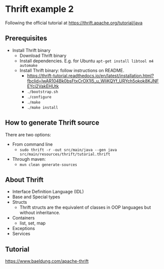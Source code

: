 # Thrift example 2
Following the official tutorial at https://thrift.apache.org/tutorial/java


## Prerequisites
* Install Thrift binary
    - Download Thrift binary
    - Install dependencies. E.g. for Ubuntu `apt-get install libtool m4 automake`
    - Install Thrift binary: follow instructions on README.
        - https://thrift-tutorial.readthedocs.io/en/latest/installation.html?fbclid=IwAR104Bk0bsFtxCrOX1I5_u_WliKQYf_URYch5okok8KJNFEYcj2VakEHUtk
        - `./bootstrap.sh`
        - `./configure`
        - `./make`
        - `./make install`


## How to generate Thrift source
There are two options:
* From command line
    - `sudo thrift -r -out src/main/java --gen java src/main/resources/thrift/tutorial.thrift`
* Through maven:
    - `mvn clean generate-sources`

## About Thrift
* Interface Definition Language (IDL)
* Base and Special types
* Structs
    - Thrift structs are the equivalent of classes in OOP languages but without inheritance.
* Containers
    - list, set, map
* Exceptions
* Services

## Tutorial
https://www.baeldung.com/apache-thrift
